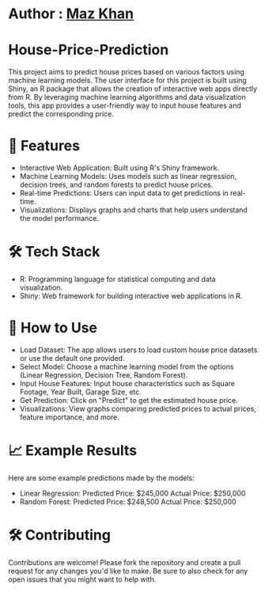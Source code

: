 # Author : [Maz Khan](https://github.com/Mazkhan99)
# House-Price-Prediction
This project aims to predict house prices based on various factors using machine learning models. The user interface for this project is built using Shiny, an R package that allows the creation of interactive web apps directly from R. By leveraging machine learning algorithms and data visualization tools, this app provides a user-friendly way to input house features and predict the corresponding price.

# 🚀 Features
- Interactive Web Application: Built using R's Shiny framework.
- Machine Learning Models: Uses models such as linear regression, decision trees, and random forests to predict house prices.
- Real-time Predictions: Users can input data to get predictions in real-time.
- Visualizations: Displays graphs and charts that help users understand the model performance.

# 🛠️ Tech Stack
- R: Programming language for statistical computing and data visualization.
- Shiny: Web framework for building interactive web applications in R.

# 🎯 How to Use
- Load Dataset: The app allows users to load custom house price datasets or use the default one provided.
- Select Model: Choose a machine learning model from the options (Linear Regression, Decision Tree, Random Forest).
- Input House Features: Input house characteristics such as Square Footage, Year Built, Garage Size, etc.
- Get Prediction: Click on "Predict" to get the estimated house price.
- Visualizations: View graphs comparing predicted prices to actual prices, feature importance, and more.

# 📈 Example Results
Here are some example predictions made by the models:

- Linear Regression:
 Predicted Price: $245,000
 Actual Price: $250,000
- Random Forest:
Predicted Price: $248,500
Actual Price: $250,000

# 🛠️ Contributing
Contributions are welcome! Please fork the repository and create a pull request for any changes you'd like to make. Be sure to also check for any open issues that you might want to help with.
